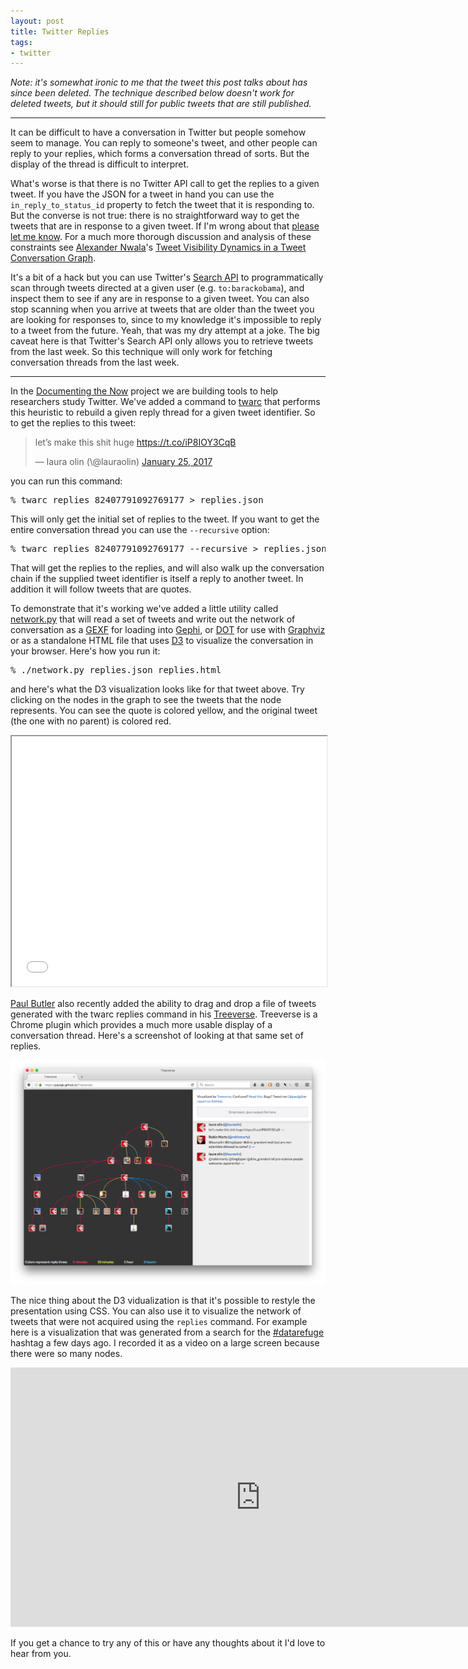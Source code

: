 ```yaml
---
layout: post
title: Twitter Replies
tags:
- twitter
---
```



*Note: it's somewhat ironic to me that the tweet this post talks about has since
been deleted. The technique described below doesn't work for deleted tweets, but
it should still for public tweets that are still published.*

---

It can be difficult to have a conversation in Twitter but people somehow seem to
manage.  You can reply to someone's tweet, and other people can reply to your
replies, which forms a conversation thread of sorts. But the display of the
thread is difficult to interpret.

What's worse is that there is no Twitter API call to get the replies to a given
tweet. If you have the JSON for a tweet in hand you can use the
`in_reply_to_status_id` property to fetch the tweet that it is responding to.
But the converse is not true: there is no straightforward way to get the tweets
that are in response to a given tweet.  If I'm wrong about that [please let me
know](mailto:ehs@pobox.com). For a much more thorough discussion and analysis of
these constraints see [Alexander Nwala](https://twitter.com/acnwala)'s [Tweet
Visibility Dynamics in a Tweet Conversation
Graph](http://ws-dl.blogspot.com/2016/07/2016-07-18-tweet-visibility-dynamics-in.html).

It's a bit of a hack but you can use Twitter's [Search
API](https://dev.twitter.com/rest/reference/get/search/tweets) to
programmatically scan through tweets directed at a given user (e.g.
`to:barackobama`), and inspect them to see if any are in response to a given
tweet. You can also stop scanning when you arrive at tweets that are older than
the tweet you are looking for responses to, since to my knowledge it's
impossible to reply to a tweet from the future. Yeah, that was my dry attempt at
a joke. The big caveat here is that Twitter's Search API only allows you to
retrieve tweets from the last week. So this technique will only work for
fetching conversation threads from the last week.

---

In the [Documenting the Now](http://www.docnow.io) project we are building tools
to help researchers study Twitter. We've added a command to
[twarc](https://github.com/docnow/twarc) that performs this heuristic to rebuild
a given reply thread for a given tweet identifier. So to get the replies to this
tweet:

<blockquote class="twitter-tweet" data-lang="en"><p lang="en" dir="ltr">let’s make this shit huge <a href="https://t.co/iP8IOY3CqB">https://t.co/iP8IOY3CqB</a></p>&mdash; laura olin (\@lauraolin) <a href="https://twitter.com/lauraolin/status/824077910927691778">January 25, 2017</a></blockquote> <script async src="//platform.twitter.com/widgets.js" charset="utf-8"></script>

you can run this command:

<pre>
% twarc replies 82407791092769177 > replies.json
</pre>

This will only get the initial set of replies to the tweet. If you want to get
the entire conversation thread you can use the `--recursive` option:

<pre>
% twarc replies 82407791092769177 --recursive > replies.json
</pre>

That will get the replies to the replies, and will also walk up the conversation
chain if the supplied tweet identifier is itself a reply to another tweet. In
addition it will follow tweets that are quotes.

To demonstrate that it's working we've added a little utility called
[network.py](https://github.com/DocNow/twarc/blob/master/utils/network.py) that
will read a set of tweets and write out the network of conversation as a
[GEXF](https://gephi.org/gexf/format/) for loading into
[Gephi](https://gephi.org/), or
[DOT](https://en.wikipedia.org/wiki/DOT_%28graph_description_language%29) for
use with [Graphviz](http://graphviz.org/) or as a standalone HTML file that uses
[D3](https://d3js.org/) to visualize the conversation in your browser. Here's
how you run it:

<pre>
% ./network.py replies.json replies.html
</pre>

and here's what the D3 visualization looks like for that tweet above. Try
clicking on the nodes in the graph to see the tweets that the node represents.
You can see the quote is colored yellow, and the original tweet (the one with no
parent) is colored red.

<iframe scrolling="no" height="400px" width="100%" src="/pages/replies/"></iframe>

[Paul Butler](https://twitter.com/paulgb) also recently added the ability to
drag and drop a file of tweets generated with the twarc replies command in his
[Treeverse](https://paulgb.github.io/Treeverse/). Treeverse is a Chrome
plugin which provides a much more usable display of a conversation thread.
Here's a screenshot of looking at that same set of replies.

<a href="https://paulgb.github.io/Treeverse/"> <img class="img-fluid"
src="/images/treeverse.png"> </a>

The nice thing about the D3 vidualization is that it's possible to restyle the
presentation using CSS. You can also use it to visualize the network of tweets
that were not acquired using the `replies` command. For example here is a
visualization that was generated from a search for the <a
href="https://twitter.com/search?q=datarefuge">#datarefuge</a> hashtag a few
days ago. I recorded it as a video on a large screen because there were so many
nodes.

<iframe width="800" height="415" src="https://www.youtube.com/embed/fiiXY33z-iE"
frameborder="0" allowfullscreen></iframe>

If you get a chance to try any of this or have any thoughts about it I'd love 
to hear from you.
